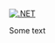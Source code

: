[![.NET](https://github.com/paytools-uk/Paytools.Common/actions/workflows/dotnet.yml/badge.svg?branch=main&event=workflow_run)](https://github.com/paytools-uk/Paytools.Common/actions/workflows/dotnet.yml)

Some text